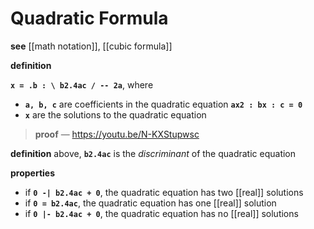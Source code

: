 # Quadratic Formula

**see** [[math notation]], [[cubic formula]]

**definition**

**`x = .b : \ b2.4ac / -- 2a`**, where

- **`a, b, c`** are coefficients in the quadratic equation **`ax2 : bx : c = 0`**
- **`x`** are the solutions to the quadratic equation

> **proof** &mdash; <https://youtu.be/N-KXStupwsc>

**definition** above, **`b2.4ac`** is the _discriminant_ of the quadratic equation

**properties**

- if **`0 -| b2.4ac + 0`**, the quadratic equation has two [[real]] solutions
- if **`0 = b2.4ac`**, the quadratic equation has one [[real]] solution
- if **`0 |- b2.4ac + 0`**, the quadratic equation has no [[real]] solutions
